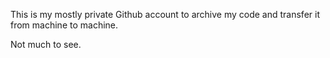 This is my mostly private Github account to archive my code and transfer it from machine to machine. 

Not much to see. 


